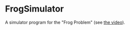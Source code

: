 # FrogSimulator
A simulator program for the "Frog Problem" (see [the video](http://www.youtube.com/watch?v=ZLTyX4zL2Fc)).

